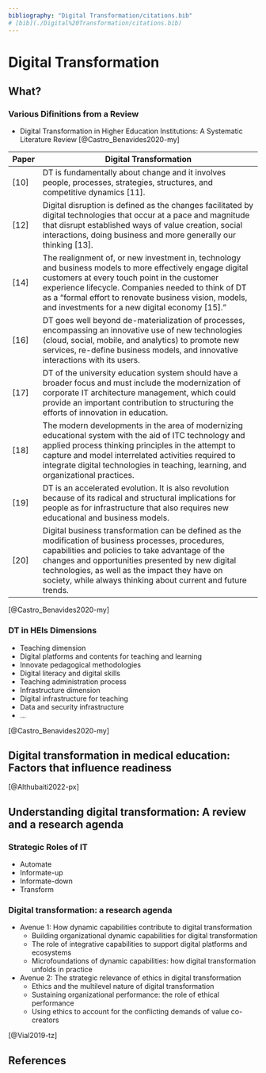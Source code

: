 ```yaml
---
bibliography: "Digital Transformation/citations.bib"
# [bib](./Digital%20Transformation/citations.bib)
---
```


# Digital Transformation

## What?

### Various Difinitions from a Review

- Digital Transformation in Higher Education Institutions: A Systematic Literature Review [@Castro_Benavides2020-my]

Paper | Digital Transformation
-- | --
[10] | DT is fundamentally about change and it involves people, processes, strategies, structures, and competitive dynamics [11].
[12] | Digital disruption is defined as the changes facilitated by digital technologies that occur at a pace and magnitude that disrupt established ways of value creation, social interactions, doing business and more generally our thinking [13].
[14] | The realignment of, or new investment in, technology and business models to more effectively engage digital customers at every touch point in the customer experience lifecycle. Companies needed to think of DT as a “formal effort to renovate business vision, models, and investments for a new digital economy [15].”
[16] | DT goes well beyond de-materialization of processes, encompassing an innovative use of new technologies (cloud, social, mobile, and analytics) to promote new services, re-define business models, and innovative interactions with its users.
[17] | DT of the university education system should have a broader focus and must include the modernization of corporate IT architecture management, which could provide an important contribution to structuring the efforts of innovation in education.
[18] | The modern developments in the area of modernizing educational system with the aid of ITC technology and applied process thinking principles in the attempt to capture and model interrelated activities required to integrate digital technologies in teaching, learning, and organizational practices.
[19] | DT is an accelerated evolution. It is also revolution because of its radical and structural implications for people as for infrastructure that also requires new educational and business models.
[20] | Digital business transformation can be defined as the modification of business processes, procedures, capabilities and policies to take advantage of the changes and opportunities presented by new digital technologies, as well as the impact they have on society, while always thinking about current and future trends.

[@Castro_Benavides2020-my]

### DT in HEIs Dimensions

- Teaching dimension
- Digital platforms and contents for teaching and learning
- Innovate  pedagogical  methodologies
- Digital literacy and digital skills
- Teaching administration process
- Infrastructure dimension
- Digital infrastructure for teaching
- Data and security infrastructure
- ...

[@Castro_Benavides2020-my]

## Digital transformation in medical education: Factors that influence readiness

[@Althubaiti2022-px]

## Understanding digital transformation: A review and a research agenda

### Strategic Roles of IT

- Automate
- Informate-up
- Informate-down
- Transform

### Digital transformation: a research agenda

- Avenue 1: How dynamic capabilities contribute to digital transformation
  - Building organizational dynamic capabilities for digital transformation
  - The role of integrative capabilities to support digital platforms and ecosystems
  - Microfoundations of dynamic capabilities: how digital transformation unfolds in practice
- Avenue 2: The strategic relevance of ethics in digital transformation
  - Ethics and the multilevel nature of digital transformation
  - Sustaining organizational performance: the role of ethical performance
  - Using ethics to account for the conflicting demands of value co-creators

[@Vial2019-tz]

## References
